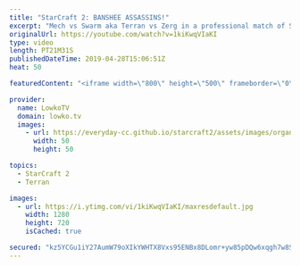 ```yaml
---
title: "StarCraft 2: BANSHEE ASSASSINS!"
excerpt: "Mech vs Swarm aka Terran vs Zerg in a professional match of SC2. Subscribe for more videos: http://lowko.tv/youtube Mass Thor: https://youtu.be/xJCcTlq6x5g  In this game between Fantasy and Solar, the Terran decides to open up with a quick Command Center first and transitions towards a Mech based army."
originalUrl: https://youtube.com/watch?v=1kiKwqVIaKI
type: video
length: PT21M31S
publishedDateTime: 2019-04-28T15:06:51Z
heat: 50

featuredContent: "<iframe width=\"800\" height=\"500\" frameborder=\"0\" src=\"https://www.youtube.com/embed/1kiKwqVIaKI\" allow=\"accelerometer; autoplay; encrypted-media; gyroscope; picture-in-picture\" allowfullscreen></iframe>"

provider:
  name: LowkoTV
  domain: lowko.tv
  images:
    - url: https://everyday-cc.github.io/starcraft2/assets/images/organizations/lowko.tv-50x50.jpg
      width: 50
      height: 50

topics:
  - StarCraft 2
  - Terran

images:
  - url: https://i.ytimg.com/vi/1kiKwqVIaKI/maxresdefault.jpg
    width: 1280
    height: 720
    isCached: true

secured: "kz5YCGu1iY27AumW79oXIkYWHTX8Vxs95ENBx8DLomr+yw85pDQw6xqgh7w8SUvdCd8KcTUIS5KZ1JtB4gnJZTDryQclfipn09m+00+ak0THSVeMNOZi6YPWCTFTn8tQf9Une3VX3VbwT5zQ4r/cVRBfRfQZd5ry60tKhef7Ru80Q9ew1vz6he983HVj+zwShrJuVEOv/0DFJ35GXweogztON6I8TSXPaiUz+b9zY0uGCfwQ9n70fLjRkjQ0RQjQKLduOYqWJu0tw9zwyY+DLGw6rqncaF2Ef7BQUa0o7ELv3o/IX3V4q8Kh4DPRmy75l1FRfEmagSevnNVfaUThbPH82u6MjGCLfUQ9xv78CZS2xmSg7E7cYgBdWVJSOwp42TZn7aZnmJYFkA+kVcoOZSZbLhYVtLT2cpxeX1iHENYFzdBfpD005oEJYcQFF22K;ql53+l47ciX2vAqgD/SUzg=="
---
```



